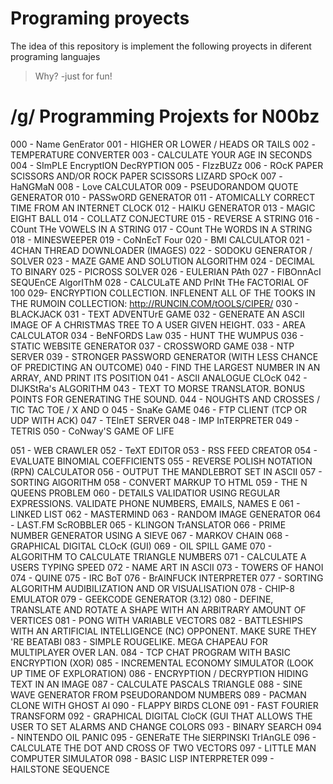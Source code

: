 # Programing proyects

The idea of this repository is implement the following proyects in diferent programing languajes

> Why? -just for fun!


# /g/ Programming Projexts for N00bz

000 - Name GenErator
001 - HIGHER OR LOWER / HEADS OR TAILS
002 -TEMPERATURE CONVERTER
003 - CALCULATE YOUR AGE IN SECONDS
004 - SImPLE EncryptION DecRYPTION
005 - FIzzBUZz
006 - ROcK PAPER SCISSORS AND/OR ROCK PAPER SCISSORS LIZARD SPOcK
007 -HaNGMaN
008 - Love CALCULATOR
009 - PSEUDORANDOM QUOTE GENERATOR
010 - PASSwORD GENERATOR
011 - ATOMICALLY CORRECT TIME FROM AN INTERNET CLOCK
012 - HAIKU GENERATOR
013 - MAGIC EIGHT BALL
014 - COLLATZ CONJECTURE
015 - REVERSE A STRING
016 - COunt THe VOWELS IN A STRING
017 - COunt THe WORDS IN A STRING
018 - MINESWEEPER
019 - CoNnEcT Four
020 - BMI CALCULATOR
021 - 4CHAN THREAD DOWNLOADER (IMAGES)
022 - SODOKU GENERATOR / SOLVER
023 - MAZE GAME AND SOLUTION ALGORITHM
024 - DECIMAL TO BINARY
025 - PICROSS SOLVER
026 - EULERIAN PAth
027 - FIBOnnAcI SEQUEnCE AlgorIThM
028 - CALCULaTE AND PrINt THe FACTORIAL OF 100
029- ENCRYPTION COLLECTION. INFLENENT ALL OF THE TOOKS IN THE RUMOIN COLLECTION: http://RUNCIN.COM/tOOLS/CIPER/
030 - BLACKJACK
031 - TEXT ADVENTUrE GAME
032 - GENERATE AN ASCII IMAGE OF A CHRISTMAS TREE TO A USER GIVEN HEIGHT.
033 - AREA CALCULATOR
034 - BeNFORDS Law
035 - HUNT THE WUMPUS
036 - STATIC WEBSITE GENERATOR
037 - CROSSWORD GAME
038 - NTP SERVER
039 - STRONGER PASSWORD GENERATOR (WITH LESS CHANCE OF PREDICTING AN OUTCOME)
040 - FIND THE LARGEST NUMBER IN AN ARRAY, AND PRINT ITS POSITION
041 - ASCII ANALOGUE CLOcK
042 - DIJKStRa's ALGORITHM
043 - TEXT TO MORSE TRANSLATOR. BONUS POINTS FOR GENERATING THE SOUND.
044 - NOUGHTS AND CROSSES / TIC TAC TOE / X AND O
045 - SnaKe GAME
046 - FTP CLIENT (TCP OR UDP WITH ACK)
047 - TElnET SERVER
048 - IMP InTERPRETER
049 - TETRIS
050 - CoNway'S GAME OF LIFE

051 - WEB CRAWLER
052 - TeXT EDITOR
053 - RSS FEED CREATOR
054 - EVALUATE BINOMIAL COEFFICIENTS
055 - REVERSE POLISH NOTATION (RPN) CALCULATOR
056 - OUTPUT THE MANDLEBROT SET IN ASCII
057 - SORTING AlGORITHM
058 - CONVERT MARKUP TO HTML
059 - THE N QUEENS PROBLEM
060 - DETAILS VALIDATIOR USING REGULAR EXPRESSIONS. VALIDATE PHONE NUMBERS, EMAILS, NAMES E
061 - LINKED LIST
062 - MASTERMIND
063 - RANDOM IMAGE GENERATOR
064 - LAST.FM ScROBBLER
065 - KLINGON TrANSLATOR
066 - PRIME NUMBER GENERATOR USING A SIEVE
067 - MARKOV CHAIN
068 - GRAPHICAL DIGITAL CLOcK (GUI)
069 - OIL SPILL GAME
070 - ALGORITHM TO CALCULATE TRIANGLE NUMBERS
071 - CALCULATE A USERS TYPING SPEED
072 - NAME ART IN ASCII
073 - TOWERS OF HANOI
074 - QUINE
075 - IRC BoT
076 - BrAINFUCK INTERPRETER
077 - SORTING ALGORITHM AUDIBILIZATION AND OR VISUALISATION
078 - CHIP-8 EMULATOR
079 - GEEKCODE GENERATOR (3.12)
080 - DEFINE, TRANSLATE AND ROTATE A SHAPE WITH AN ARBITRARY AMOUNT OF VERTICES
081 - PONG WITH VARIABLE VECTORS
082 - BATTLESHIPS WITH AN ARTIFICIAL INTELLIGENCE (NC) OPPONENT. MAKE SURE THEY 'RE BEATABI
083 - SIMPLE ROUGELIKE. MEGA CHAPEAU FOR MULTIPLAYER OVER LAN.
084 - TCP CHAT PROGRAM WITH BASIC ENCRYPTION (XOR)
085 - INCREMENTAL ECONOMY SIMULATOR (LOOK UP TIME OF EXPLORATION)
086 - ENCRYPTION / DECRYPTION HIDING TEXT IN AN IMAGE
087 - CALCULATE PASCALS TRIANGLE
088 - SINE WAVE GENERATOR FROM PSEUDORANDOM NUMBERS
089 - PACMAN CLONE WITH GHOST AI
090 - FLAPPY BIRDS CLONE
091 - FAST FOURIER TRANSFORM
092 - GRAPHICAL DIGITAL CloCK (GUI THAT ALLOWS THE USER TO SET ALARMS AND CHANGE COLORS
093 - BINARY SEARCH
094 - NINTENDO OIL PANIC
095 - GENERaTE THe SIERPINSKI TrIAnGLE
096 - CALCULATE THE DOT AND CROSS OF TWO VECTORS
097 - LITTLE MAN COMPUTER SIMULATOR
098 - BASIC LISP INTERPRETER
099 - HAILSTONE SEQUENCE

